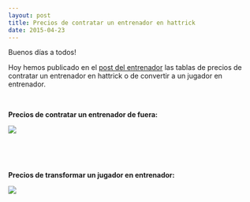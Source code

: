 ```yaml
---
layout: post
title: Precios de contratar un entrenador en hattrick
date: 2015-04-23
---
```


Buenos días a todos!

Hoy hemos publicado en el [post del entrenador](http://www.guiaocerin.com/es/el-entrenador/) las tablas de precios de contratar un entrenador en hattrick o de convertir a un jugador en entrenador.

 

**Precios de contratar un entrenador de fuera:**

![](http://i.imgur.com/UBBdmsc.png)

 

 

**Precios de transformar un jugador en entrenador:**

![](http://i.imgur.com/c8qi3ia.png)
